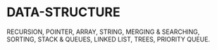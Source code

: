 # DATA-STRUCTURE
RECURSION, POINTER, ARRAY, STRING, MERGING &amp; SEARCHING, SORTING, STACK &amp; QUEUES, LINKED LIST, TREES, PRIORITY QUEUE.
